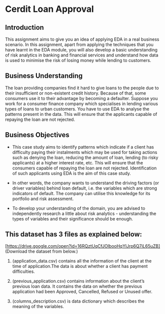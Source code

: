 # Cerdit Loan Approval
## Introduction
This assignment aims to give you an idea of applying EDA in a real business scenario. In this assignment, apart from applying the techniques that you have learnt in the EDA module, you will also develop a basic understanding of risk analytics in banking and financial services and understand how data is used to minimise the risk of losing money while lending to customers.

 

## Business Understanding
The loan providing companies find it hard to give loans to the people due to their insufficient or non-existent credit history. Because of that, some consumers use it to their advantage by becoming a defaulter. Suppose you work for a consumer finance company which specialises in lending various types of loans to urban customers. You have to use EDA to analyse the patterns present in the data. This will ensure that the applicants capable of repaying the loan are not rejected.



## Business Objectives
- This case study aims to identify patterns which indicate if a client has difficulty paying their instalments which may be used for taking actions such as denying the loan, reducing the amount of loan, lending (to risky applicants) at a higher interest rate, etc. This will ensure that the consumers capable of repaying the loan are not rejected. Identification of such applicants using EDA is the aim of this case study.


- In other words, the company wants to understand the driving factors (or driver variables) behind loan default, i.e. the variables which are strong indicators of default.  The company can utilise this knowledge for its portfolio and risk assessment.

- To develop your understanding of the domain, you are advised to independently research a little about risk analytics - understanding the types of variables and their significance should be enough.



## This dataset has 3 files as explained below: 

[https://drive.google.com/open?id=16RQztUqCfJOlbooHqYlJrp6Q7iL65uZB] (Download the dataset from below.)

1. (application_data.csv) contains all the information of the client at the time of application.The data is about whether a client has payment difficulties.

2. (previous_application.csv) contains information about the client’s previous loan data. It contains the data on whether the previous application had been Approved, Cancelled, Refused or Unused offer.

3. (columns_description.csv) is data dictionary which describes the meaning of the variables.
